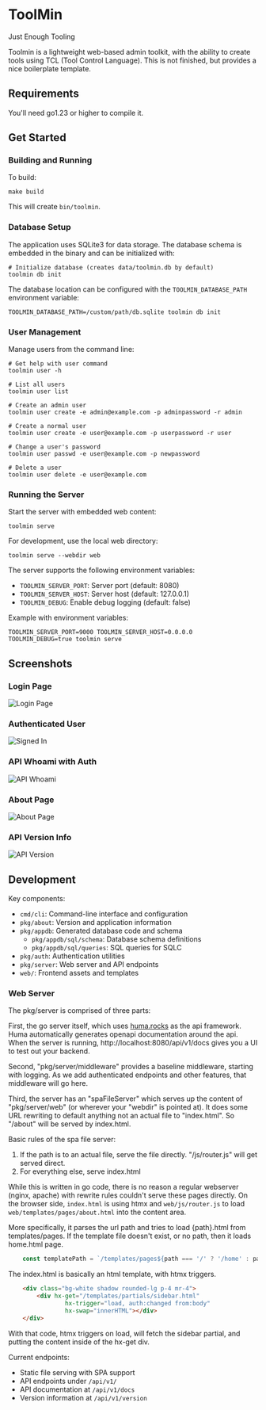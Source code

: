 # ToolMin

Just Enough Tooling

Toolmin is a lightweight web-based admin toolkit, with the ability to create tools using TCL (Tool Control Language). This is not finished, but provides a nice boilerplate template.

## Requirements

You'll need go1.23 or higher to compile it.

## Get Started

### Building and Running

To build:

```shell
make build
```

This will create `bin/toolmin`.

### Database Setup

The application uses SQLite3 for data storage. The database schema is embedded in the binary and can be initialized with:

```shell
# Initialize database (creates data/toolmin.db by default)
toolmin db init
```

The database location can be configured with the `TOOLMIN_DATABASE_PATH` environment variable:

```shell
TOOLMIN_DATABASE_PATH=/custom/path/db.sqlite toolmin db init
```

### User Management

Manage users from the command line:

```shell
# Get help with user command
toolmin user -h

# List all users
toolmin user list

# Create an admin user
toolmin user create -e admin@example.com -p adminpassword -r admin

# Create a normal user
toolmin user create -e user@example.com -p userpassword -r user

# Change a user's password
toolmin user passwd -e user@example.com -p newpassword

# Delete a user
toolmin user delete -e user@example.com
```

### Running the Server

Start the server with embedded web content:

```shell
toolmin serve
```

For development, use the local web directory:

```shell
toolmin serve --webdir web
```

The server supports the following environment variables:
- `TOOLMIN_SERVER_PORT`: Server port (default: 8080)
- `TOOLMIN_SERVER_HOST`: Server host (default: 127.0.0.1)
- `TOOLMIN_DEBUG`: Enable debug logging (default: false)

Example with environment variables:

```shell
TOOLMIN_SERVER_PORT=9000 TOOLMIN_SERVER_HOST=0.0.0.0 TOOLMIN_DEBUG=true toolmin serve
```

## Screenshots

### Login Page
![Login Page](docs/images/login-validation.png)

### Authenticated User
![Signed In](docs/images/signedin.png)

### API Whoami with Auth
![API Whoami](docs/images/api-whoami.png)

### About Page
![About Page](docs/images/aboutpage.png)

### API Version Info
![API Version](docs/images/apiversion.png)

## Development

Key components:
- `cmd/cli`: Command-line interface and configuration
- `pkg/about`: Version and application information
- `pkg/appdb`: Generated database code and schema
  - `pkg/appdb/sql/schema`: Database schema definitions
  - `pkg/appdb/sql/queries`: SQL queries for SQLC
- `pkg/auth`: Authentication utilities
- `pkg/server`: Web server and API endpoints
- `web/`: Frontend assets and templates

### Web Server

The pkg/server is comprised of three parts:

First, the go server itself, which uses [huma.rocks](https://huma.rocks) as the api framework. Huma automatically generates openapi documentation around the api. When the server is running, http://localhost:8080/api/v1/docs gives you a UI to test out your backend.

Second, "pkg/server/middleware" provides a baseline middleware, starting with logging. As we add authenticated endpoints and other features, that middleware will go here.

Third, the server has an "spaFileServer" which serves up the content of "pkg/server/web" (or wherever your "webdir" is pointed at). It does some URL rewriting to default anything not an actual file to "index.html". So "/about" will be served by index.html.  

Basic rules of the spa file server:
1. If the path is to an actual file, serve the file directly. "/js/router.js" will get served direct.
2. For everything else, serve index.html

While this is written in go code, there is no reason a regular webserver (nginx, apache) with rewrite rules couldn't serve these pages directly. On the browser side, `index.html` is using htmx and `web/js/router.js` to load `web/templates/pages/about.html` into the content area. 

More specifically, it parses the url path and tries to load {path}.html from templates/pages. If the template file doesn't exist, or no path, then it loads home.html page.

```javascript
    const templatePath = `/templates/pages${path === '/' ? '/home' : path}.html`;
```

The index.html is basically an html template, with htmx triggers.

```html
    <div class="bg-white shadow rounded-lg p-4 mr-4">
        <div hx-get="/templates/partials/sidebar.html" 
                hx-trigger="load, auth:changed from:body"
                hx-swap="innerHTML"></div>
    </div>
```

With that code, htmx triggers on load, will fetch the sidebar partial, and putting the content inside of the hx-get div.

Current endpoints:
- Static file serving with SPA support
- API endpoints under `/api/v1/`
- API documentation at `/api/v1/docs`
- Version information at `/api/v1/version`

